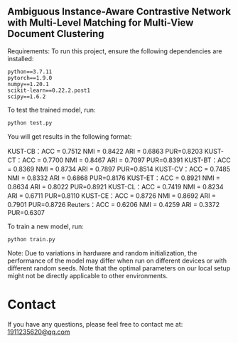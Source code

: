 ## Ambiguous Instance-Aware Contrastive Network with Multi-Level Matching for Multi-View Document Clustering



Requirements:
To run this project, ensure the following dependencies are installed:

    python==3.7.11
    pytorch==1.9.0
    numpy==1.20.1
    scikit-learn==0.22.2.post1
    scipy==1.6.2

To test the trained model, run:
```bash
python test.py
```
You will get results in the following format:

KUST-CB：ACC = 0.7512 NMI = 0.8422 ARI = 0.6863 PUR=0.8203
KUST-CT：ACC = 0.7700 NMI = 0.8467 ARI = 0.7097 PUR=0.8391
KUST-BT：ACC = 0.8369 NMI = 0.8734 ARI = 0.7897 PUR=0.8514
KUST-CV：ACC = 0.7485 NMI = 0.8332 ARI = 0.6868 PUR=0.8176
KUST-ET：ACC = 0.8921 NMI = 0.8634 ARI = 0.8022 PUR=0.8921
KUST-CL：ACC = 0.7419 NMI = 0.8234 ARI = 0.6711 PUR=0.8110
KUST-CE：ACC = 0.8726 NMI = 0.8692 ARI = 0.7901 PUR=0.8726
Reuters：ACC = 0.6206 NMI = 0.4259 ARI = 0.3372 PUR=0.6307

To train a new model, run:
```bash
python train.py
```

Note: Due to variations in hardware and random initialization, 
the performance of the model may differ when run on different devices or with different random seeds.
Note that the optimal parameters on our local setup might not be directly applicable to other environments.

# Contact
If you have any questions, please feel free to contact me at: 1911235620@qq.com
